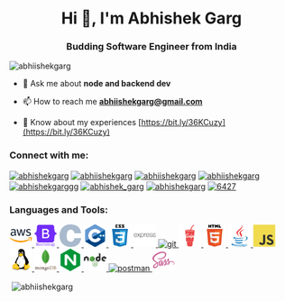 <h1 align="center">Hi 👋, I'm Abhishek Garg</h1>
<h3 align="center">Budding Software Engineer from India</h3>

<p align="left"> <img src="https://komarev.com/ghpvc/?username=abhiishekgarg&label=Profile%20views&color=0e75b6&style=flat" alt="abhiishekgarg" /> </p>

- 💬 Ask me about **node and backend dev**

- 📫 How to reach me **abhiishekgarg@gmail.com**

- 📄 Know about my experiences [https://bit.ly/36KCuzy](https://bit.ly/36KCuzy)

<h3 align="left">Connect with me:</h3>
<p align="left">
<a href="https://dev.to/abhishekgarg" target="blank"><img align="center" src="https://cdn.jsdelivr.net/npm/simple-icons@3.0.1/icons/dev-dot-to.svg" alt="abhishekgarg" height="30" width="40" /></a>
<a href="https://twitter.com/abhiishekgarg" target="blank"><img align="center" src="https://cdn.jsdelivr.net/npm/simple-icons@3.0.1/icons/twitter.svg" alt="abhiishekgarg" height="30" width="40" /></a>
<a href="https://linkedin.com/in/abhiishekgarg" target="blank"><img align="center" src="https://cdn.jsdelivr.net/npm/simple-icons@3.0.1/icons/linkedin.svg" alt="abhiishekgarg" height="30" width="40" /></a>
<a href="https://fb.com/abhiishekgarg" target="blank"><img align="center" src="https://cdn.jsdelivr.net/npm/simple-icons@3.0.1/icons/facebook.svg" alt="abhiishekgarg" height="30" width="40" /></a>
<a href="https://instagram.com/abhishekgarggg" target="blank"><img align="center" src="https://cdn.jsdelivr.net/npm/simple-icons@3.0.1/icons/instagram.svg" alt="abhishekgarggg" height="30" width="40" /></a>
<a href="https://www.codechef.com/users/abhishek_garg" target="blank"><img align="center" src="https://cdn.jsdelivr.net/npm/simple-icons@3.1.0/icons/codechef.svg" alt="abhishek_garg" height="30" width="40" /></a>
<a href="https://www.leetcode.com/abhishekgarg" target="blank"><img align="center" src="https://cdn.jsdelivr.net/npm/simple-icons@3.0.1/icons/leetcode.svg" alt="abhishekgarg" height="30" width="40" /></a>
<a href="https://discord.gg/6427" target="blank"><img align="center" src="https://cdn.jsdelivr.net/npm/simple-icons@3.0.1/icons/discord.svg" alt="6427" height="30" width="40" /></a>
</p>

<h3 align="left">Languages and Tools:</h3>
<p align="left"> <a href="https://aws.amazon.com" target="_blank"> <img src="https://raw.githubusercontent.com/devicons/devicon/master/icons/amazonwebservices/amazonwebservices-original-wordmark.svg" alt="aws" width="40" height="40"/> </a> <a href="https://getbootstrap.com" target="_blank"> <img src="https://raw.githubusercontent.com/devicons/devicon/master/icons/bootstrap/bootstrap-plain-wordmark.svg" alt="bootstrap" width="40" height="40"/> </a> <a href="https://www.cprogramming.com/" target="_blank"> <img src="https://raw.githubusercontent.com/devicons/devicon/master/icons/c/c-original.svg" alt="c" width="40" height="40"/> </a> <a href="https://www.w3schools.com/cpp/" target="_blank"> <img src="https://raw.githubusercontent.com/devicons/devicon/master/icons/cplusplus/cplusplus-original.svg" alt="cplusplus" width="40" height="40"/> </a> <a href="https://www.w3schools.com/css/" target="_blank"> <img src="https://raw.githubusercontent.com/devicons/devicon/master/icons/css3/css3-original-wordmark.svg" alt="css3" width="40" height="40"/> </a> <a href="https://expressjs.com" target="_blank"> <img src="https://raw.githubusercontent.com/devicons/devicon/master/icons/express/express-original-wordmark.svg" alt="express" width="40" height="40"/> </a> <a href="https://git-scm.com/" target="_blank"> <img src="https://www.vectorlogo.zone/logos/git-scm/git-scm-icon.svg" alt="git" width="40" height="40"/> </a> <a href="https://gulpjs.com" target="_blank"> <img src="https://raw.githubusercontent.com/devicons/devicon/master/icons/gulp/gulp-plain.svg" alt="gulp" width="40" height="40"/> </a> <a href="https://www.w3.org/html/" target="_blank"> <img src="https://raw.githubusercontent.com/devicons/devicon/master/icons/html5/html5-original-wordmark.svg" alt="html5" width="40" height="40"/> </a> <a href="https://www.java.com" target="_blank"> <img src="https://raw.githubusercontent.com/devicons/devicon/master/icons/java/java-original.svg" alt="java" width="40" height="40"/> </a> <a href="https://developer.mozilla.org/en-US/docs/Web/JavaScript" target="_blank"> <img src="https://raw.githubusercontent.com/devicons/devicon/master/icons/javascript/javascript-original.svg" alt="javascript" width="40" height="40"/> </a> <a href="https://www.linux.org/" target="_blank"> <img src="https://raw.githubusercontent.com/devicons/devicon/master/icons/linux/linux-original.svg" alt="linux" width="40" height="40"/> </a> <a href="https://www.mongodb.com/" target="_blank"> <img src="https://raw.githubusercontent.com/devicons/devicon/master/icons/mongodb/mongodb-original-wordmark.svg" alt="mongodb" width="40" height="40"/> </a> <a href="https://www.nginx.com" target="_blank"> <img src="https://raw.githubusercontent.com/devicons/devicon/master/icons/nginx/nginx-original.svg" alt="nginx" width="40" height="40"/> </a> <a href="https://nodejs.org" target="_blank"> <img src="https://raw.githubusercontent.com/devicons/devicon/master/icons/nodejs/nodejs-original-wordmark.svg" alt="nodejs" width="40" height="40"/> </a> <a href="https://postman.com" target="_blank"> <img src="https://www.vectorlogo.zone/logos/getpostman/getpostman-icon.svg" alt="postman" width="40" height="40"/> </a> <a href="https://sass-lang.com" target="_blank"> <img src="https://raw.githubusercontent.com/devicons/devicon/master/icons/sass/sass-original.svg" alt="sass" width="40" height="40"/> </a> </p>

<p>&nbsp;<img align="center" src="https://github-readme-stats.vercel.app/api?username=abhiishekgarg&show_icons=true&locale=en" alt="abhiishekgarg" /></p>
